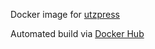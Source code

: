 Docker image for [utzpress](https://github.com/theutz/utzpress)

Automated build via [Docker Hub](https://hub.docker.com/repository/registry-1.docker.io/theutz/utzpress)

